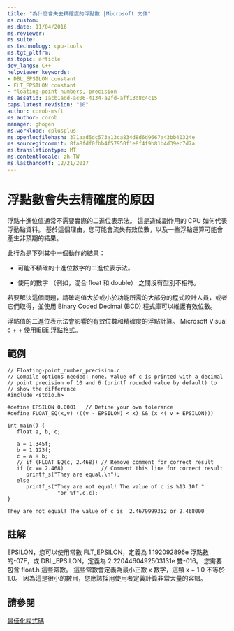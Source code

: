 ```yaml
---
title: "為什麼會失去精確度的浮點數 |Microsoft 文件"
ms.custom: 
ms.date: 11/04/2016
ms.reviewer: 
ms.suite: 
ms.technology: cpp-tools
ms.tgt_pltfrm: 
ms.topic: article
dev_langs: C++
helpviewer_keywords:
- DBL_EPSILON constant
- FLT_EPSILON constant
- floating-point numbers, precision
ms.assetid: 1acb1add-ac06-4134-a2fd-aff13d8c4c15
caps.latest.revision: "10"
author: corob-msft
ms.author: corob
manager: ghogen
ms.workload: cplusplus
ms.openlocfilehash: 371aad5dc573a13ca834d8d6d9667a43bb40324e
ms.sourcegitcommit: 8fa8fdf0fbb4f57950f1e8f4f9b81b4d39ec7d7a
ms.translationtype: MT
ms.contentlocale: zh-TW
ms.lasthandoff: 12/21/2017
---
```

# <a name="why-floating-point-numbers-may-lose-precision"></a>浮點數會失去精確度的原因
浮點十進位值通常不需要實際的二進位表示法。 這是造成副作用的 CPU 如何代表浮動點資料。 基於這個理由，您可能會流失有效位數，以及一些浮點運算可能會產生非預期的結果。  
  
 此行為是下列其中一個動作的結果：  
  
-   可能不精確的十進位數字的二進位表示法。  
  
-   使用的數字 （例如，混合 float 和 double） 之間沒有型別不相符。  
  
 若要解決這個問題，請確定值大於或小於功能所需的大部分的程式設計人員，或者它們取得，並使用 Binary Coded Decimal (BCD) 程式庫可以維護有效位數。  
  
 浮點值的二進位表示法會影響的有效位數和精確度的浮點計算。 Microsoft Visual c + + 使用[IEEE 浮點格式](../../build/reference/ieee-floating-point-representation.md)。  
  
## <a name="example"></a>範例  
  
```  
// Floating-point_number_precision.c  
// Compile options needed: none. Value of c is printed with a decimal   
// point precision of 10 and 6 (printf rounded value by default) to   
// show the difference  
#include <stdio.h>  
  
#define EPSILON 0.0001   // Define your own tolerance  
#define FLOAT_EQ(x,v) (((v - EPSILON) < x) && (x <( v + EPSILON)))  
  
int main() {  
   float a, b, c;  
  
   a = 1.345f;  
   b = 1.123f;  
   c = a + b;  
   // if (FLOAT_EQ(c, 2.468)) // Remove comment for correct result  
   if (c == 2.468)            // Comment this line for correct result  
      printf_s("They are equal.\n");  
   else  
      printf_s("They are not equal! The value of c is %13.10f "  
                "or %f",c,c);  
}  
```  
  
```Output  
They are not equal! The value of c is  2.4679999352 or 2.468000  
```  
  
## <a name="comments"></a>註解  
 EPSILON，您可以使用常數 FLT_EPSILON，定義為 1.192092896e 浮點數的-07F，或 DBL_EPSILON，定義為 2.2204460492503131e 雙-016。 您需要包含 float.h 這些常數。 這些常數會定義為最小正數 x 數字，這類 x + 1.0 不等於 1.0。 因為這是很小的數目，您應該採用使用者定義計算非常大量的容錯。  
  
## <a name="see-also"></a>請參閱  
 [最佳化程式碼](../../build/reference/optimizing-your-code.md)